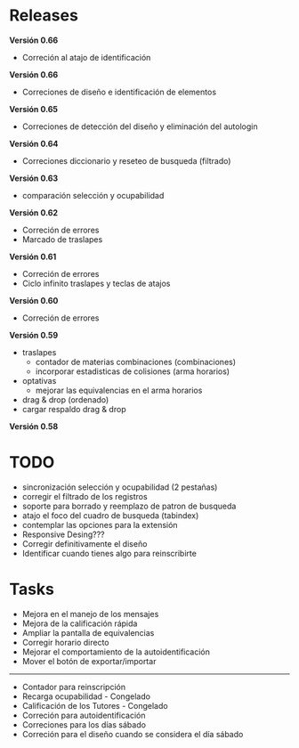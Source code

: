 # Releases

**Versión 0.66**
  * Correción al atajo de identificación

**Versión 0.66**
  * Correciones de diseño e identificación de elementos

**Versión 0.65**
  * Correciones de detección del diseño y eliminación del autologin

**Versión 0.64**
  * Correciones diccionario y reseteo de busqueda (filtrado)

**Versión 0.63**
  * comparación selección y ocupabilidad

**Versión 0.62**
  * Correción de errores
  * Marcado de traslapes

**Versión 0.61**
  * Correción de errores
  * Ciclo infinito traslapes y teclas de atajos

**Versión 0.60**
  * Correción de errores

**Versión 0.59**
  * traslapes
    * contador de materias combinaciones (combinaciones)
    * incorporar estadisticas de colisiones (arma horarios)
  * optativas
    * mejorar las equivalencias en el arma horarios
  * drag & drop (ordenado)
  * cargar respaldo drag & drop

**Versión 0.58**

# TODO

  * sincronización selección y ocupabilidad (2 pestañas)
  * corregir el filtrado de los registros
  * soporte para borrado y reemplazo de patron de busqueda
  * atajo el foco del cuadro de busqueda (tabindex)
  * contemplar las opciones para la extensión
  * Responsive Desing???
  * Corregir definitivamente el diseño
  * Identificar cuando tienes algo para reinscribirte


# Tasks

  * Mejora en el manejo de los mensajes
  * Mejora de la calificación rápida
  * Ampliar la pantalla de equivalencias
  * Corregir horario directo
  * Mejorar el comportamiento de la autoidentificación
  * Mover el botón de exportar/importar

***

  * Contador para reinscripción
  * Recarga ocupabilidad - Congelado
  * Calificación de los Tutores - Congelado
  * Correción para autoidentificación
  * Correciones para los días sábado
  * Correción para el diseño cuando se considera el día sábado